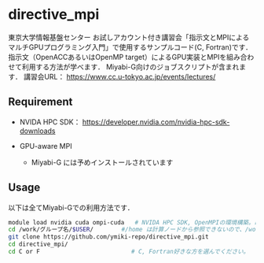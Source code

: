 # directive_mpi

東京大学情報基盤センター お試しアカウント付き講習会「指示文とMPIによるマルチGPUプログラミング入門」で使用するサンプルコード(C, Fortran)です．
指示文（OpenACCあるいはOpenMP target）によるGPU実装とMPIを組み合わせて利用する方法が学べます．
Miyabi-G向けのジョブスクリプトが含まれます．
講習会URL： https://www.cc.u-tokyo.ac.jp/events/lectures/

## Requirement

* NVIDA HPC SDK： https://developer.nvidia.com/nvidia-hpc-sdk-downloads

* GPU-aware MPI
  * Miyabi-G には予めインストールされています

## Usage

以下は全てMiyabi-Gでの利用方法です．

```bash
module load nvidia cuda ompi-cuda   # NVIDA HPC SDK, OpenMPIの環境構築。ログインの度必要です．
cd /work/グループ名/$USER/        #/home は計算ノードから参照できないので、/work以下で作業しましょう．
git clone https://github.com/ymiki-repo/directive_mpi.git
cd directive_mpi/
cd C or F                          # C, Fortran好きな方を選んでください。
```
